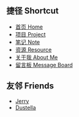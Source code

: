## 捷径 Shortcut
- [首页 Home](/)
- [项目 Project](/project)
- [笔记 Note](/posts/notes)
- [资源 Resource](/resource)
- [关于我 About Me](/about)
- [留言板 Message Board](/message-board)
## 友邻 Friends
- [Jerry](https://jerryhome.i2phides.me/)
- [Dustella](https://www.dustella.net/)

<iframe id="player" style="display: none;" frameborder="no" border="0" marginwidth="0" marginheight="0" width=100% height=110 src="//music.163.com/outchain/player?type=0&id=12875647653&auto=0&height=90"></iframe>
<script>
    var player = document.getElementById('player');
    player.style.display = 'block';
</script>